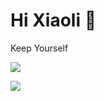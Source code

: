 # Hi Xiaoli 👋

Keep Yourself

![](https://raw.githubusercontent.com/chen1234567890/Generate-Contribution-Snake/main/assets/github-contribution-grid-snake.svg)

![](https://komarev.com/ghpvc/?username=chen1234567890)
